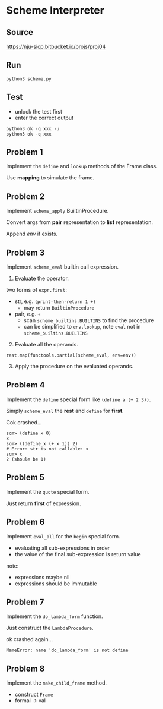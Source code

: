 # Scheme Interpreter

## Source

https://nju-sicp.bitbucket.io/projs/proj04

## Run

```commandline
python3 scheme.py
```

## Test

- unlock the test first
- enter the correct output

```commandline
python3 ok -q xxx -u
python3 ok -q xxx
```

## Problem 1

Implement the `define` and `lookup` methods of the Frame class.

Use **mapping** to simulate the frame.

## Problem 2

Implement `scheme_apply` BuiltinProcedure.

Convert args from **pair** representation to **list** representation.

Append *env* if exists.

## Problem 3

Implement `scheme_eval` builtin call expression.

1. Evaluate the operator.

two forms of `expr.first`:

- str, e.g. `(print-then-return 1 +)`
  - may return `BuiltinProcedure`
- pair, e.g. `+`
  - scan `scheme_builtins.BUILTINS` to find the procedure
  - can be simplified to `env.lookup`, note `eval` not in `scheme_builtins.BUILTINS`

2. Evaluate all the operands.

`rest.map(functools.partial(scheme_eval, env=env))`

3. Apply the procedure on the evaluated operands.

## Problem 4

Implement the `define` special form like `(define a (+ 2 3))`.

Simply `scheme_eval` the **rest** and `define` for **first**.

Cok crashed...

```
scm> (define x 0)
x
scm> ((define x (+ x 1)) 2)
# Error: str is not callable: x
scm> x
2 (shoule be 1)
```

## Problem 5

Implement the `quote` special form.

Just return **first** of expression.

## Problem 6

Implement `eval_all` for the `begin` special form.

- evaluating all sub-expressions in order
- the value of the final sub-expression is return value

note:

- expressions maybe nil
- expressions should be immutable

## Problem 7

Implement the `do_lambda_form` function.

Just construct the `LambdaProcedure`.

ok crashed again...

```
NameError: name 'do_lambda_form' is not define
```

## Problem 8

Implement the `make_child_frame` method.

- construct `Frame`
- formal -> val
